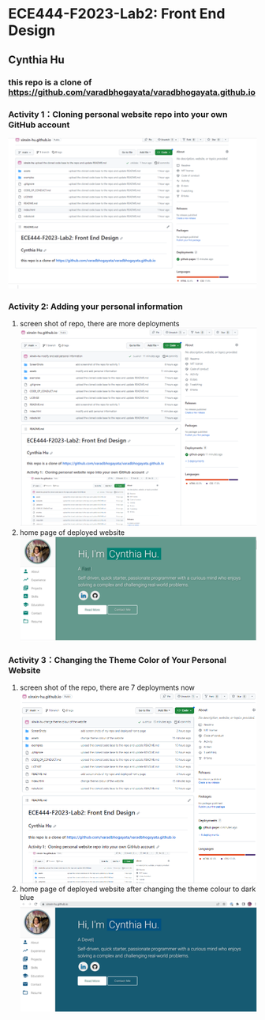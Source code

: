 # ECE444-F2023-Lab2: Front End Design
## Cynthia Hu

### this repo is a clone of https://github.com/varadbhogayata/varadbhogayata.github.io

### Activity 1：Cloning personal website repo into your own GitHub account
![Alt text](ScreenShots/Activity1_screenshot_of_my_repo.PNG)

### Activity 2: Adding your personal information
1. screen shot of repo, there are more deployments
![Alt text](ScreenShots/Activity2_screenshot_of_my_repo.PNG)
2. home page of deployed website
![Alt text](ScreenShots/Activity2_screenshot_of_my_site.PNG)

### Activity 3：Changing the Theme Color of Your Personal Website
1. screen shot of the repo, there are 7 deployments now
![Alt text](ScreenShots/Activity3_screenshot_of_my_repo.PNG)
2. home page of deployed website after changing the theme colour to dark blue
![Alt text](ScreenShots/Activity3_screenshot_of_my_site_change_colour.PNG)